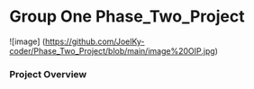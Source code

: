 # Group One Phase_Two_Project
![image] (https://github.com/JoelKy-coder/Phase_Two_Project/blob/main/image%20OIP.jpg)
### Project Overview
